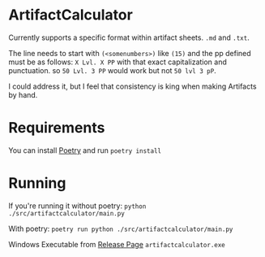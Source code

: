 # ArtifactCalculator

Currently supports a specific format within artifact sheets. `.md` and `.txt`.

The line needs to start with `(<somenumbers>)` like `(15)` and the pp defined must be as follows: `X Lvl. X PP` with that exact capitalization and punctuation. so `50 Lvl. 3 PP` would work but not `50 lvl 3 pP`. 

I could address it, but I feel that consistency is king when making Artifacts by hand. 


# Requirements
You can install [Poetry](https://python-poetry.org/docs/#installation) and run `poetry install` 


# Running

If you're running it without poetry:
`python ./src/artifactcalculator/main.py`

With poetry:
`poetry run python ./src/artifactcalculator/main.py`

Windows Executable from [Release Page](https://github.com/edwinmillan/artifactcalculator/releases/)
`artifactcalculator.exe`